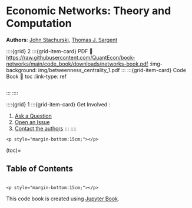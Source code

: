 Economic Networks: Theory and Computation
=========================================

**Authors**: [John Stachurski](https://johnstachurski.net/), [Thomas J. Sargent](http://www.tomsargent.com/)

::::{grid} 2
:::{grid-item-card} PDF
:link: https://raw.githubusercontent.com/QuantEcon/book-networks/main/code_book/downloads/networks-book.pdf
:img-background: img/betweenness_centrality_1.pdf
:::
:::{grid-item-card} Code Book
:link: toc
:link-type: ref

```{figure} img/code.png
```

:::
::::

::::{grid} 1
:::{grid-item-card} Get Involved
:
1. [Ask a Question](https://discourse.quantecon.org)
2. [Open an Issue](https://github.com/QuantEcon/book-networks/issues)
3. [Contact the authors](mailto:contact@quantecon.org)
:::
::::

```{raw} html
<p style="margin-bottom:15cm;"></p>
```

(toc)=
## Table of Contents

```{tableofcontents}
```

```{raw} html
<p style="margin-bottom:15cm;"></p>
```

This code book is created using [Jupyter Book](https://jupyterbook.org/intro.html).
